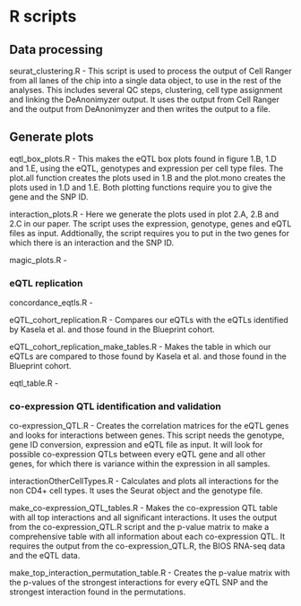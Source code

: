 # R scripts

## Data processing

seurat_clustering.R - This script is used to process the output of Cell Ranger from all lanes of the chip into a single data object, to use in the rest of the analyses.
This includes several QC steps, clustering, cell type assignment and linking the DeAnonimyzer output.
It uses the output from Cell Ranger and the output from DeAnonimyzer and then writes the output to a file. 

## Generate plots

eqtl_box_plots.R - This makes the eQTL box plots found in figure 1.B, 1.D and 1.E, using the eQTL, genotypes and expression per cell type files.
The plot.all function creates the plots used in 1.B and the plot.mono creates the plots used in 1.D and 1.E.
Both plotting functions require you to give the gene and the SNP ID.

interaction_plots.R - Here we generate the plots used in plot 2.A, 2.B and 2.C in our paper.
The script uses the expression, genotype, genes and eQTL files as input.
Addtionally, the script requires you to put in the two genes for which there is an interaction and the SNP ID.

magic_plots.R - 

### eQTL replication
concordance_eqtls.R - 

eQTL_cohort_replication.R - Compares our eQTLs with the eQTLs identified by Kasela et al. and those found in the Blueprint cohort.

eQTL_cohort_replication_make_tables.R - Makes the table in which our eQTLs are compared to those found by Kasela et al. and those found in the Blueprint cohort.

eqtl_table.R - 

### co-expression QTL identification and validation
co-expression_QTL.R - Creates the correlation matrices for the eQTL genes and looks for interactions between genes.
This script needs the genotype, gene ID conversion, expression and eQTL file as input.
It will look for possible co-expression QTLs between every eQTL gene and all other genes, for which there is variance within the expression in all samples.

interactionOtherCellTypes.R - Calculates and plots all interactions for the non CD4+ cell types.
It uses the Seurat object and the genotype file.

make_co-expression_QTL_tables.R - Makes the co-expression QTL table with all top interactions and all significant interactions.
It uses the output from the co-expression_QTL.R script and the p-value matrix to make a comprehensive table with all information about each co-expression QTL.
It requires the output from the co-expression_QTL.R, the BIOS RNA-seq data and the eQTL data.

make_top_interaction_permutation_table.R - Creates the p-value matrix with the p-values of the strongest interactions for every eQTL SNP and the strongest interaction found in the permutations.


